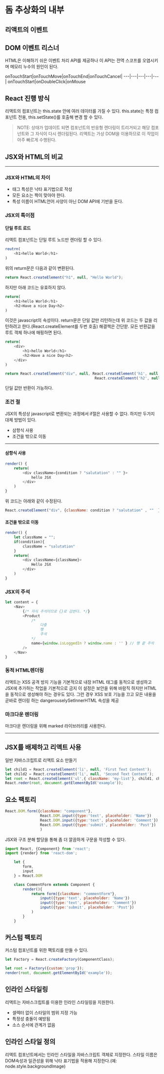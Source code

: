 # 돔 추상화의 내부 

## 리액트의 이벤트 


## DOM 이벤트 리스너 
HTML은 이해하기 쉬은 이벤트 처리 API를 제공하나 이 API는 전역 스코프를 오염시키며 메모리 누수의 원인이 된다. 

onTouchStart|onTouchMove|onTouchEnd|onTouchCancel| 
---|---|---|---|---|
onTouchStart|onDoubleClick|onMouse


## React 진행 방식 
리액트의 컴포넌트는 this.state 안에 여러 데이터를 가질 수 있다. this.state는 특정 컴포넌트 전용, this.setState()를 호출해 변경 할 수 있다. 

> NOTE: 상태가 업데이트 되면 컴포넌트의 반응형 렌더링이 트리거되고 해당 컴포넌트와 그 자식이 다시 렌더링된다. 리액트는 가상 DOM을 이용하므로 이 작업이 아주 빠르게 수행된다. 

## JSX와 HTML의 비교 
---
### JSX와 HTML의 차이 
- 태그 특성은 낙타 표기법으로 작성
- 모든 요소는 짝이 맞아야 한다. 
- 특성 이름이 HTML언어 사양이 아닌 DOM API에 기반을 둔다. 

### JSX의 특이점 

#### 단일 루트 로드 
리액트 컴포넌트는 단일 루트 노드만 렌더링 할 수 있다. 
```javascript
reutrn(
    <h1>hello World</h1>
)
```
위의 return문은 다음과 같이 변환된다.  
```javascript
return React.createElement("h1", null, "Hello World");
```
하지만 아래 코드는 유효하지 않다. 
```javascript
return(
    <h1>hello World</h1>
    <h2>Have a nice Day<h2>
)
```
이것은 javascript의 속성이다. return문은 단일 값만 리턴하는데 위 코드는 두 값을 리턴하려고 한다.(React.createElement를 두번 호출)
해결책은 간단핟. 모든 반환값을 루트 객체 하나에 매핑하면 된다. 
```javascript
return(
    <div>
        <h1>hello World</h1>
        <h2>Have a nice Day<h2>
    </div>
)
```
```javascript
return React.createElement("div", null, React.createElement('h1', null, 'Hello World'),
                                         React.createElement('h2', null, 'Hello World'));
```
단일 값만 반환이 가능하다. 

### 조건 절
JSX의 특성상 javascript로 변환되는 과정에서 if절은 사용할 수 없다. 하지만 두가지 대체 방법이 있다. 
- 삼항식 사용
- 조건을 밖으로 이동 
---
#### 삼항식 사용
```javascript
render() {
    return(
        <div className={condition ? "salutation" : "" }>
            hello JSX
        </div>
    )
}
```
위 코드는 아래와 같이 수정된다.
```javascript
React.createElement("div", {className: condition ? "salutation" , ""  }, "Hello JSX");
```

#### 조건을 밖으로 이동
```javascript
render() {
    let className = "";
    if(condition){
        className = "salutation"      
    }
    return(
        <div className={className}>
            Hello JSX
        </div>
    )
}
```
### JSX의 주석
```javascript
let content = {
    <Nav>
        {/* 자식 주석이므로 {}로 감싼다. */}
        <Product 
            /*
                다중 
                행 
                주석
            */
            name={window.isLoggedIn ? window.name : '' } // 행 끝 주석
        />
    </Nav>
}
```

### 동적 HTML렌더링
리액트는 XSS 공격 방지 기능을 기본적으로 내장 HTML 태그를 동적으로 생성하고 JSX에 추가하는 작업을 기본적으로 금지 
이 설정은 보안을 위해 바람직 하지만 HTML을 동적으로 생성해야 하는 경우도 있다. 그런 경우 XSS 보호 기능을 끄고 모든 
내용을 곧바로 렌더링 하는 dangerouselySetInnerHTML 속성을 제공 

### 마크다운 렌더링 

마크다운 렌더링을 위해 marked 라이브러리를 사용한다. 

---
## JSX를 배제하고 리액트 사용 
일반 자바스크립트로 리액트 요소 만들기 

```javascript
let child1 = React.createElement('li', null, 'First Text Content');
let child2 = React.createElement('li', null, 'Second Text Content');
let root = React.createElement('ul',{ className: 'my-list'}, child1, child2 );
React.reder(root, document.getElementById('example'));
```
## 요소 팩토리 

```javascript
React.DOM.form({className: "component"}, 
                React.DOM.input({type:'text', placeholder: 'Name'})
                React.DOM.input({type:'text', placeholder: 'Comment'})
                React.DOM.input({type:'submit', placeholder: 'Post'})
                )
```

JSX와 구조 분해 할당을 통해 좀 더 깔끔하게 구문을 작성할 수 있다. 
```javascript
import React, {Component} from 'react';
import {render} from 'react-dom';

    let {
        form, 
        input
    } = React.DOM

    class CommentForm extends Component {
        render(){
            return form({className: "commentForm"},
                input({type:'text', placeholder: 'Name'})
                input({type:'text', placeholder: 'Comment'})
                input({type:'submit', placeholder: 'Post'})
            )
        }
    }
```

## 커스텀 팩토리 
커스텀 컴포넌트를 위한 팩토리를 만들 수 있다. 
```javascript
let Factory = React.createFactory(ComponentClass);

let root = Factory({custom:'prop'});
render(root, document.getElementById('example'));
```

## 인라인 스타일링 
리액트는 자바스크립트를 이용한 인라인 스타일링을 지원한다. 
- 셀렉터 없이 스타일의 범위 지정 가능
- 특정성 충돌이 예방됨
- 소스 순서에 관계가 없음 

## 인라인 스타일 정의 
리액트 컴포넌트에서는 인라인 스타일을 자바스크립트 객체로 지정한다. 
스타일 이름은 DOM속성과 일관성을 위해 낙타 표기법을 적용해 지정한다.(예: node.style.backgroundImage)


